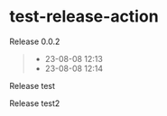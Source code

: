 # test-release-action

Release 0.0.2
> - 23-08-08 12:13
> - 23-08-08 12:14

Release test

Release test2
